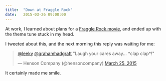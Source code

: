 ```yaml
---
title:  "Down at Fraggle Rock"
date:   2015-03-26 09:00:00
---
```


At work, I learned about plans for a [Fraggle Rock movie](http://www.imdb.com/title/tt0481649/), and ended up with the theme tune stuck in my head.

I tweeted about this, and the next morning this reply was waiting for me:

<blockquote class="twitter-tweet" lang="en"><p lang="en" dir="ltr"><a href="https://twitter.com/leeky">@leeky</a> <a href="https://twitter.com/grahamhadgraft">@grahamhadgraft</a> &quot;Laugh your cares away... *clap clap*!&quot;</p>&mdash; Henson Company (@hensoncompany) <a href="https://twitter.com/hensoncompany/status/580879958114865153">March 25, 2015</a></blockquote>
<script async src="//platform.twitter.com/widgets.js" charset="utf-8"></script>

It certainly made me smile.
